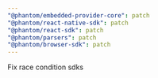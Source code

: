 ```yaml
---
"@phantom/embedded-provider-core": patch
"@phantom/react-native-sdk": patch
"@phantom/react-sdk": patch
"@phantom/parsers": patch
"@phantom/browser-sdk": patch
---
```


Fix race condition sdks

